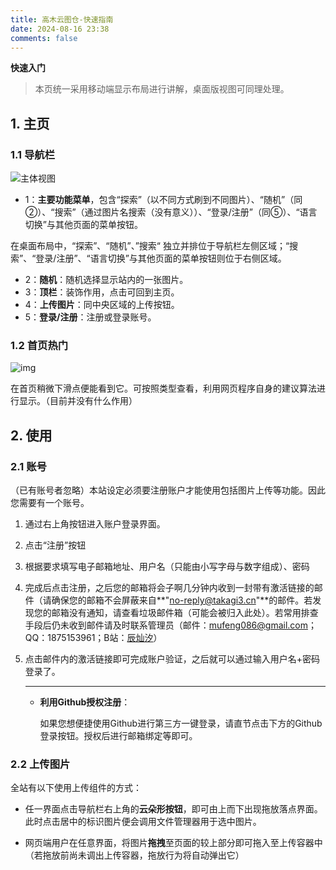 ```yaml
---
title: 高木云图仓-快速指南
date: 2024-08-16 23:38
comments: false
---
```


****快速入门****

> 本页统一采用移动端显示布局进行讲解，桌面版视图可同理处理。

## 1. 主页

### 1.1 导航栏

![主体视图](https://pic.imgdb.cn/item/66bf6526d9c307b7e9e1184b.jpg)

- 1：**主要功能菜单**，包含“探索”（以不同方式刷到不同图片）、“随机”（同②）、“搜索”（通过图片名搜索（没有意义））、“登录/注册”（同⑤）、“语言切换”与其他页面的菜单按钮。

在桌面布局中，“探索”、“随机”、”搜索“ 独立并排位于导航栏左侧区域；“搜索”、“登录/注册”、“语言切换”与其他页面的菜单按钮则位于右侧区域。

- 2：**随机**：随机选择显示站内的一张图片。
- 3：**顶栏**：装饰作用，点击可回到主页。
- 4：**上传图片**：同中央区域的上传按钮。
- 5：**登录/注册**：注册或登录账号。

### 1.2 首页热门

![img](https://pic.imgdb.cn/item/66bf677ad9c307b7e9e3548a.jpg)

在首页稍微下滑点便能看到它。可按照类型查看，利用网页程序自身的建议算法进行显示。（目前并没有什么作用）

## 2. 使用

### 2.1 账号

（已有账号者忽略）本站设定必须要注册账户才能使用包括图片上传等功能。因此您需要有一个账号。

1. 通过右上角按钮进入账户登录界面。

2. 点击“注册”按钮

3. 根据要求填写电子邮箱地址、用户名（只能由小写字母与数字组成）、密码

4. 完成后点击注册，之后您的邮箱将会子啊几分钟内收到一封带有激活链接的邮件（请确保您的邮箱不会屏蔽来自**"[no-reply@takagi3.cn](mailto:no-reply@takagi3.cn)"**的邮件。若发现您的邮箱没有通知，请查看垃圾邮件箱（可能会被归入此处）。若常用排查手段后仍未收到邮件请及时联系管理员（邮件：[mufeng086@gmail.com](mailto:mufeng086@gmail.com)；QQ：1875153961；B站：[辰灿汐](https://space.bilibili.com/321425686)）

5. 点击邮件内的激活链接即可完成账户验证，之后就可以通过输入用户名+密码登录了。

   ------

   - **利用Github授权注册**：

     如果您想便捷使用Github进行第三方一键登录，请直节点击下方的Github登录按钮。授权后进行邮箱绑定等即可。

### 2.2 上传图片

全站有以下使用上传组件的方式：

- 任一界面点击导航栏右上角的**云朵形按钮**，即可由上而下出现拖放落点界面。此时点击居中的标识图片便会调用文件管理器用于选中图片。

- 网页端用户在任意界面，将图片**拖拽**至页面的较上部分即可拖入至上传容器中（若拖放前尚未调出上传容器，拖放行为将自动弹出它）

